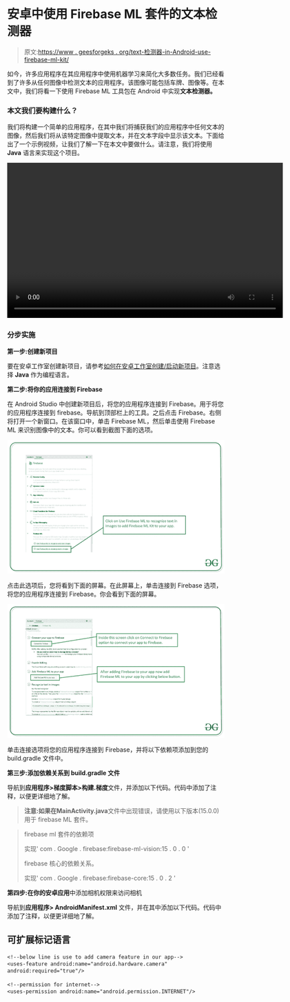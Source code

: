 # 安卓中使用 Firebase ML 套件的文本检测器

> 原文:[https://www . geesforgeks . org/text-检测器-in-Android-use-firebase-ml-kit/](https://www.geeksforgeeks.org/text-detector-in-android-using-firebase-ml-kit/)

如今，许多应用程序在其应用程序中使用机器学习来简化大多数任务。我们已经看到了许多从任何图像中检测文本的应用程序。该图像可能包括车牌、图像等。在本文中，我们将看一下使用 Firebase ML 工具包在 Android 中实现**文本检测器。**

### **本文我们要构建什么？**

我们将构建一个简单的应用程序，在其中我们将捕获我们的应用程序中任何文本的图像，然后我们将从该特定图像中提取文本，并在文本字段中显示该文本。下面给出了一个示例视频，让我们了解一下在本文中要做什么。请注意，我们将使用 **Java** 语言来实现这个项目。

<video class="wp-video-shortcode" id="video-557165-1" width="640" height="360" preload="metadata" controls=""><source type="video/mp4" src="https://media.geeksforgeeks.org/wp-content/uploads/20210208200030/Screenrecorder-2021-02-08-19-45-24-848.mp4?_=1">[https://media.geeksforgeeks.org/wp-content/uploads/20210208200030/Screenrecorder-2021-02-08-19-45-24-848.mp4](https://media.geeksforgeeks.org/wp-content/uploads/20210208200030/Screenrecorder-2021-02-08-19-45-24-848.mp4)</video>

### **分步实施**

**第一步:创建新项目**

要在安卓工作室创建新项目，请参考[如何在安卓工作室创建/启动新项目](https://www.geeksforgeeks.org/android-how-to-create-start-a-new-project-in-android-studio/)。注意选择 **Java** 作为编程语言。

**第二步:将你的应用连接到 Firebase**

在 Android Studio 中创建新项目后，将您的应用程序连接到 Firebase。用于将您的应用程序连接到 firebase。导航到顶部栏上的工具。之后点击 Firebase。右侧将打开一个新窗口。在该窗口中，单击 Firebase ML，然后单击使用 Firebase ML 来识别图像中的文本。你可以看到截图下面的选项。

![](img/8bb9fea32a255b2eb794f1edcbd4658b.png)

点击此选项后，您将看到下面的屏幕。在此屏幕上，单击连接到 Firebase 选项，将您的应用程序连接到 Firebase。你会看到下面的屏幕。

![](img/48ec2db872bf2ee097c60399e24f2ff1.png)

单击连接选项将您的应用程序连接到 Firebase，并将以下依赖项添加到您的 build.gradle 文件中。

**第三步:添加依赖关系到 build.gradle 文件**

导航到**应用程序>梯度脚本>构建.梯度**文件，并添加以下代码。代码中添加了注释，以便更详细地了解。

> **注意:**如果在**MainActivity.java**文件中出现错误，请使用以下版本(15.0.0)用于 firebase ML 套件。

> firebase ml 套件的依赖项
> 
> 实现' com . Google . firebase:firebase-ml-vision:15 . 0 . 0 '
> 
> firebase 核心的依赖关系。
> 
> 实现' com . Google . firebase:firebase-core:15 . 0 . 2 '

**第四步:在你的安卓应用**中添加相机权限来访问相机

导航到**应用程序> AndroidManifest.xml** 文件，并在其中添加以下代码。代码中添加了注释，以便更详细地了解。

## 可扩展标记语言

```
<!--below line is use to add camera feature in our app-->
<uses-feature android:name="android.hardware.camera" android:required="true"/>

<!--permission for internet-->
<uses-permission android:name="android.permission.INTERNET"/>
```